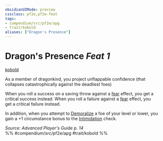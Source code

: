 ```yaml
---
obsidianUIMode: preview
cssclass: pf2e,pf2e-feat
tags:
- compendium/src/pf2e/apg
- trait/kobold
aliases: ["Dragon's Presence"]
---
```

# Dragon's Presence  *Feat 1*  
[kobold](rules/traits/kobold-b1.md "Kobold Ancestry & Heritage Trait")  


As a member of dragonkind, you project unflappable confidence (that collapses catastrophically against the deadliest foes)

When you roll a success on a saving throw against a [fear](rules/traits/fear.md "Fear Effect Trait") effect, you get a critical success instead. When you roll a failure against a [fear](rules/traits/fear.md "Fear Effect Trait") effect, you get a critical failure instead.

In addition, when you attempt to [Demoralize](rules/actions/demoralize.md) a foe of your level or lower, you gain a +1 circumstance bonus to the [Intimidation](compendium/skills.md#Intimidation) check.

*Source: Advanced Player's Guide p. 14*  
%% #compendium/src/pf2e/apg #trait/kobold %%
